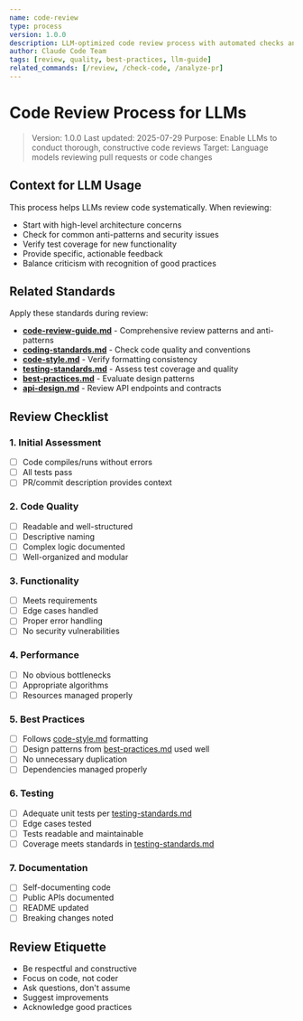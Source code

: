 ```yaml
---
name: code-review
type: process
version: 1.0.0
description: LLM-optimized code review process with automated checks and pattern detection
author: Claude Code Team
tags: [review, quality, best-practices, llm-guide]
related_commands: [/review, /check-code, /analyze-pr]
---
```


# Code Review Process for LLMs

> Version: 1.0.0
> Last updated: 2025-07-29
> Purpose: Enable LLMs to conduct thorough, constructive code reviews
> Target: Language models reviewing pull requests or code changes

## Context for LLM Usage

This process helps LLMs review code systematically. When reviewing:
- Start with high-level architecture concerns
- Check for common anti-patterns and security issues
- Verify test coverage for new functionality
- Provide specific, actionable feedback
- Balance criticism with recognition of good practices

## Related Standards

Apply these standards during review:
- **[code-review-guide.md](../standards/code-review-guide.md)** - Comprehensive review patterns and anti-patterns
- **[coding-standards.md](../standards/coding-standards.md)** - Check code quality and conventions
- **[code-style.md](../standards/code-style.md)** - Verify formatting consistency
- **[testing-standards.md](../standards/testing-standards.md)** - Assess test coverage and quality
- **[best-practices.md](../standards/best-practices.md)** - Evaluate design patterns
- **[api-design.md](../standards/api-design.md)** - Review API endpoints and contracts

## Review Checklist

### 1. Initial Assessment
- [ ] Code compiles/runs without errors
- [ ] All tests pass
- [ ] PR/commit description provides context

### 2. Code Quality
- [ ] Readable and well-structured
- [ ] Descriptive naming
- [ ] Complex logic documented
- [ ] Well-organized and modular

### 3. Functionality
- [ ] Meets requirements
- [ ] Edge cases handled
- [ ] Proper error handling
- [ ] No security vulnerabilities

### 4. Performance
- [ ] No obvious bottlenecks
- [ ] Appropriate algorithms
- [ ] Resources managed properly

### 5. Best Practices
- [ ] Follows [code-style.md](../standards/code-style.md) formatting
- [ ] Design patterns from [best-practices.md](../standards/best-practices.md) used well
- [ ] No unnecessary duplication
- [ ] Dependencies managed properly

### 6. Testing
- [ ] Adequate unit tests per [testing-standards.md](../standards/testing-standards.md)
- [ ] Edge cases tested
- [ ] Tests readable and maintainable
- [ ] Coverage meets standards in [testing-standards.md](../standards/testing-standards.md)

### 7. Documentation
- [ ] Self-documenting code
- [ ] Public APIs documented
- [ ] README updated
- [ ] Breaking changes noted

## Review Etiquette
- Be respectful and constructive
- Focus on code, not coder
- Ask questions, don't assume
- Suggest improvements
- Acknowledge good practices
